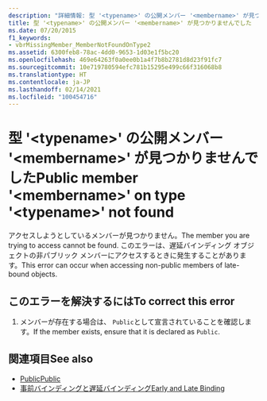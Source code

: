 ```yaml
---
description: "詳細情報: 型 '<typename>' の公開メンバー '<membername>' が見つかりませんでした"
title: 型 '<typename>' の公開メンバー '<membername>' が見つかりませんでした
ms.date: 07/20/2015
f1_keywords:
- vbrMissingMember_MemberNotFoundOnType2
ms.assetid: 6300feb8-78ac-4dd0-9653-1d03e1f5bc20
ms.openlocfilehash: 469e64263f0a0ee0b1a4f7b8b2781d8d23f91fc7
ms.sourcegitcommit: 10e719780594efc781b15295e499c66f316068b8
ms.translationtype: HT
ms.contentlocale: ja-JP
ms.lasthandoff: 02/14/2021
ms.locfileid: "100454716"
---
```

# <a name="public-member-membername-on-type-typename-not-found"></a><span data-ttu-id="147c3-103">型 '\<typename>' の公開メンバー '\<membername>' が見つかりませんでした</span><span class="sxs-lookup"><span data-stu-id="147c3-103">Public member '\<membername>' on type '\<typename>' not found</span></span>

<span data-ttu-id="147c3-104">アクセスしようとしているメンバーが見つかりません。</span><span class="sxs-lookup"><span data-stu-id="147c3-104">The member you are trying to access cannot be found.</span></span> <span data-ttu-id="147c3-105">このエラーは、遅延バインディング オブジェクトの非パブリック メンバーにアクセスするときに発生することがあります。</span><span class="sxs-lookup"><span data-stu-id="147c3-105">This error can occur when accessing non-public members of late-bound objects.</span></span>  
  
## <a name="to-correct-this-error"></a><span data-ttu-id="147c3-106">このエラーを解決するには</span><span class="sxs-lookup"><span data-stu-id="147c3-106">To correct this error</span></span>  
  
1. <span data-ttu-id="147c3-107">メンバーが存在する場合は、 `Public`として宣言されていることを確認します。</span><span class="sxs-lookup"><span data-stu-id="147c3-107">If the member exists, ensure that it is declared as `Public`.</span></span>  
  
## <a name="see-also"></a><span data-ttu-id="147c3-108">関連項目</span><span class="sxs-lookup"><span data-stu-id="147c3-108">See also</span></span>

- [<span data-ttu-id="147c3-109">Public</span><span class="sxs-lookup"><span data-stu-id="147c3-109">Public</span></span>](../language-reference/modifiers/public.md)
- [<span data-ttu-id="147c3-110">事前バインディングと遅延バインディング</span><span class="sxs-lookup"><span data-stu-id="147c3-110">Early and Late Binding</span></span>](../programming-guide/language-features/early-late-binding/index.md)
